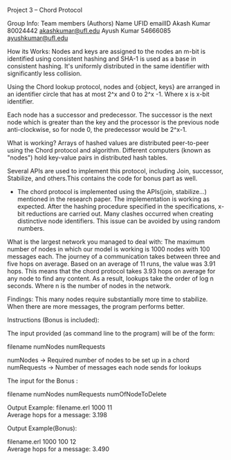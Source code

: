 Project 3 – Chord Protocol

Group Info:
Team members (Authors)
Name	          UFID        emailID
Akash Kumar	    80024442    akashkumar@ufl.edu
Ayush Kumar	    54666085    ayushkumar@ufl.edu

How its Works:
Nodes and keys are assigned to the nodes an m-bit is identified using consistent hashing and SHA-1 is used as a base in consistent hashing. It's uniformly distributed in the same identifier with significantly less collision.

Using the Chord lookup protocol, nodes and {object, keys} are arranged in an identifier circle that has at most 2^x and 0 to 2^x -1. Where x is x-bit identifier.

Each node has a successor and predecessor. The successor is the next node which is greater than the key and the processor is the previous node anti-clockwise, so for node 0, the predecessor would be 2^x-1.

What is working?
Arrays of hashed values are distributed peer-to-peer using the Chord protocol and algorithm. Different computers (known as "nodes") hold key-value pairs in distributed hash tables.

Several APIs are used to implement this protocol, including Join, successor, Stabilize, and others.This contains the code for bonus part as well.


* The chord protocol is implemented using the APIs(join, stabilize...) mentioned in the research paper. The implementation is working as expected.
After the hashing procedure specified in the specifications, x-bit reductions are carried out.
Many clashes occurred when creating distinctive node identifiers. This issue can be avoided by using random numbers.

What is the largest network you managed to deal with:
The maximum number of nodes in which our model is working is 1000 nodes with 100 messages each. The journey of a communication takes between three and five hops on average. Based on an average of 11 runs, the value was 3.91 hops. This means that the chord protocol takes 3.93 hops on average for any node to find any content. As a result, lookups take the order of log n seconds. Where n is the number of nodes in the network.

Findings:
This many nodes require substantially more time to stabilize. When there are more messages, the program performs better.


Instructions (Bonus is included):

The input provided (as command line to the program) will be of the form:

filename numNodes  numRequests

numNodes -> Required number of nodes to be set up in a chord
numRequests -> Number of messages each node sends for lookups

The input for the Bonus :

filename numNodes  numRequests numOfNodeToDelete

Output Example:
filename.erl 1000 11  
Average hops for a message: 3.198


Output Example(Bonus):

filename.erl 1000 100 12  
Average hops for a message: 3.490



